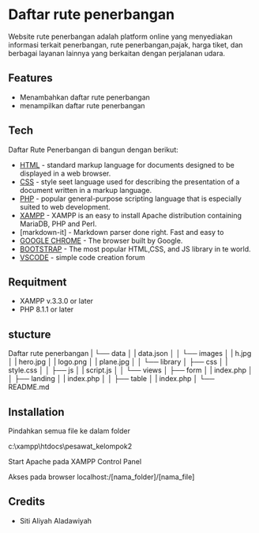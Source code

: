 # Daftar rute penerbangan
Website rute penerbangan adalah platform online yang menyediakan informasi terkait penerbangan, rute penerbangan,pajak, harga tiket, dan berbagai layanan lainnya yang berkaitan dengan perjalanan udara.

## Features

- Menambahkan daftar rute penerbangan
- menampilkan daftar rute penerbangan


## Tech

Daftar Rute Penerbangan di bangun dengan berikut:
- [HTML](https://developer.mozilla.org/en-US/docs/Web/HTML) - standard markup language for documents designed to be displayed in a web browser.
- [CSS](https://developer.mozilla.org/en-US/docs/Learn/CSS/) - style seet language used for describing the presentation of a document written in a markup language.
- [PHP](https://www.php.net/) - popular general-purpose scripting language that is especially suited to web development.
- [XAMPP](https://www.apachefriends.org./index.html) - XAMPP is an easy to install Apache distribution containing MariaDB, PHP and Perl.
- [markdown-it] - Markdown parser done right. Fast and easy to 
- [GOOGLE CHROME](https://www.google.com/intl/id_id/chrome/) - The browser built by Google.
- [BOOTSTRAP](https://getbootstrap.com/) - The most popular HTML,CSS, and JS library in te world.
- [VSCODE](https://code.visualstudio.com/) - simple code creation forum


## Requitment

* XAMPP v.3.3.0 or later
* PHP 8.1.1 or later


## stucture

Daftar rute penerbangan
|  └──  data
│       | data.json
│
│  └── images
│       | h.jpg
│       | hero.jpg
│       | logo.png
│       | plane.jpg
│
│  └── library
│       ├── css
│       | style.css
│
│       ├── js
│       | script.js
│
│   └──  views
│       ├── form
│       | index.php
│
│       ├── landing
│       | index.php
│
│       ├── table
│       | index.php
│    └── README.md


## Installation

Pindahkan semua file ke dalam folder 

  c:\xampp\htdocs\pesawat_kelompok2
 
 Start Apache pada XAMPP Control Panel
 
 Akses pada browser 
   localhost:/[nama_folder]/[nama_file]

## Credits

* Siti Aliyah Aladawiyah
